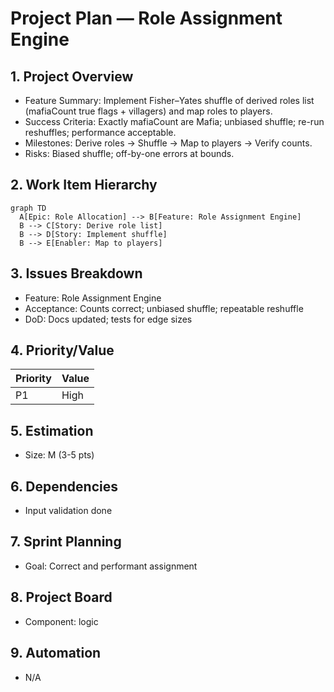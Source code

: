 # Project Plan — Role Assignment Engine

## 1. Project Overview
- Feature Summary: Implement Fisher–Yates shuffle of derived roles list (mafiaCount true flags + villagers) and map roles to players.
- Success Criteria: Exactly mafiaCount are Mafia; unbiased shuffle; re-run reshuffles; performance acceptable.
- Milestones: Derive roles → Shuffle → Map to players → Verify counts.
- Risks: Biased shuffle; off-by-one errors at bounds.

## 2. Work Item Hierarchy
```mermaid
graph TD
  A[Epic: Role Allocation] --> B[Feature: Role Assignment Engine]
  B --> C[Story: Derive role list]
  B --> D[Story: Implement shuffle]
  B --> E[Enabler: Map to players]
```

## 3. Issues Breakdown
- Feature: Role Assignment Engine
- Acceptance: Counts correct; unbiased shuffle; repeatable reshuffle
- DoD: Docs updated; tests for edge sizes

## 4. Priority/Value
| Priority | Value |
|---|---|
| P1 | High |

## 5. Estimation
- Size: M (3-5 pts)

## 6. Dependencies
- Input validation done

## 7. Sprint Planning
- Goal: Correct and performant assignment

## 8. Project Board
- Component: logic

## 9. Automation
- N/A
